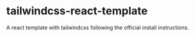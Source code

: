 # tailwindcss-react-template
A react template with tailwindcss following the official install instructions.
